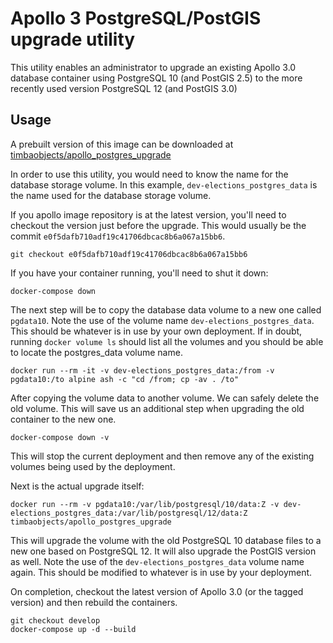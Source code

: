 Apollo 3 PostgreSQL/PostGIS upgrade utility
===========================================

This utility enables an administrator to upgrade an existing Apollo 3.0 database 
container using PostgreSQL 10 (and PostGIS 2.5) to the more recently used version 
PostgreSQL 12 (and PostGIS 3.0)

Usage
-----

A prebuilt version of this image can be downloaded at [timbaobjects/apollo_postgres_upgrade](https://hub.docker.com/r/timbaobjects/apollo_postgres_upgrade)

In order to use this utility, you would need to know the name for the database 
storage volume. In this example, `dev-elections_postgres_data` is the name used 
for the database storage volume.

If you apollo image repository is at the latest version, you'll need to checkout 
the version just before the upgrade. This would usually be the commit `e0f5dafb710adf19c41706dbcac8b6a067a15bb6`.

```
git checkout e0f5dafb710adf19c41706dbcac8b6a067a15bb6
```

If you have your container running, you'll need to shut it down:

```
docker-compose down
```

The next step will be to copy the database data volume to a new one called `pgdata10`.
Note the use of the volume name `dev-elections_postgres_data`. This should be 
whatever is in use by your own deployment. If in doubt, running `docker volume ls` 
should list all the volumes and you should be able to locate the postgres_data 
volume name.

```
docker run --rm -it -v dev-elections_postgres_data:/from -v pgdata10:/to alpine ash -c "cd /from; cp -av . /to"
```

After copying the volume data to another volume. We can safely delete the old volume. 
This will save us an additional step when upgrading the old container to the new one.

```
docker-compose down -v
```

This will stop the current deployment and then remove any of the existing volumes 
being used by the deployment.

Next is the actual upgrade itself:

```
docker run --rm -v pgdata10:/var/lib/postgresql/10/data:Z -v dev-elections_postgres_data:/var/lib/postgresql/12/data:Z timbaobjects/apollo_postgres_upgrade
```

This will upgrade the volume with the old PostgreSQL 10 database files to a new one 
based on PostgreSQL 12. It will also upgrade the PostGIS version as well. Note 
the use of the `dev-elections_postgres_data` volume name again. This should be 
modified to whatever is in use by your deployment.

On completion, checkout the latest version of Apollo 3.0 (or the tagged version) 
and then rebuild the containers.

```
git checkout develop
docker-compose up -d --build
```

